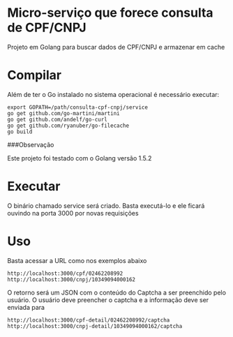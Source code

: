 # Micro-serviço que forece consulta de CPF/CNPJ

Projeto em Golang para buscar dados de CPF/CNPJ e armazenar em cache 

# Compilar

Além de ter o Go instalado no sistema operacional é necessário executar:

    export GOPATH=/path/consulta-cpf-cnpj/service
    go get github.com/go-martini/martini
    go get github.com/andelf/go-curl
    go get github.com/ryanuber/go-filecache
    go build

###Observação

Este projeto foi testado com o Golang versão 1.5.2


# Executar

O binário chamado service será criado. Basta executá-lo e ele ficará ouvindo na porta 3000 por novas requisições

# Uso

Basta acessar a URL como nos exemplos abaixo

    http://localhost:3000/cpf/02462208992
    http://localhost:3000/cnpj/10349094000162

O retorno será um JSON com o conteúdo do Captcha a ser preenchido pelo usuário. O usuário deve preencher o captcha e a informação deve ser enviada para 

    http://localhost:3000/cpf-detail/02462208992/captcha
    http://localhost:3000/cnpj-detail/10349094000162/captcha